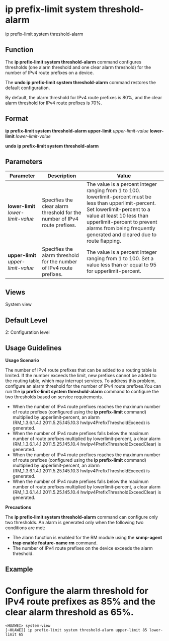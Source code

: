 ip prefix-limit system threshold-alarm
======================================

ip prefix-limit system threshold-alarm

Function
--------



The **ip prefix-limit system threshold-alarm** command configures thresholds (one alarm threshold and one clear alarm threshold) for the number of IPv4 route prefixes on a device.

The **undo ip prefix-limit system threshold-alarm** command restores the default configuration.



By default, the alarm threshold for IPv4 route prefixes is 80%, and the clear alarm threshold for IPv4 route prefixes is 70%.


Format
------

**ip prefix-limit system threshold-alarm upper-limit** *upper-limit-value* **lower-limit** *lower-limit-value*

**undo ip prefix-limit system threshold-alarm**


Parameters
----------

| Parameter | Description | Value |
| --- | --- | --- |
| **lower-limit** *lower-limit-value* | Specifies the clear alarm threshold for the number of IPv4 route prefixes. | The value is a percent integer ranging from 1 to 100.  lowerlimit-percent must be less than upperlimit-percent. Set lowerlimit-percent to a value at least 10 less than upperlimit-percent to prevent alarms from being frequently generated and cleared due to route flapping. |
| **upper-limit** *upper-limit-value* | Specifies the alarm threshold for the number of IPv4 route prefixes. | The value is a percent integer ranging from 1 to 100.  Set a value less than or equal to 95 for upperlimit-percent. |



Views
-----

System view


Default Level
-------------

2: Configuration level


Usage Guidelines
----------------

**Usage Scenario**

The number of IPv4 route prefixes that can be added to a routing table is limited. If the number exceeds the limit, new prefixes cannot be added to the routing table, which may interrupt services. To address this problem, configure an alarm threshold for the number of IPv4 route prefixes.You can run the **ip prefix-limit system threshold-alarm** command to configure the two thresholds based on service requirements.

* When the number of IPv4 route prefixes reaches the maximum number of route prefixes (configured using the **ip prefix-limit** command) multiplied by upperlimit-percent, an alarm (RM\_1.3.6.1.4.1.2011.5.25.145.10.3 hwIpv4PrefixThresholdExceed) is generated.
* When the number of IPv4 route prefixes falls below the maximum number of route prefixes multiplied by lowerlimit-percent, a clear alarm (RM\_1.3.6.1.4.1.2011.5.25.145.10.4 hwIpv4PrefixThresholdExceedClear) is generated.
* When the number of IPv4 route prefixes reaches the maximum number of route prefixes (configured using the **ip prefix-limit** command) multiplied by upperlimit-percent, an alarm (RM\_1.3.6.1.4.1.2011.5.25.145.10.3 hwIpv4PrefixThresholdExceed) is generated.
* When the number of IPv4 route prefixes falls below the maximum number of route prefixes multiplied by lowerlimit-percent, a clear alarm (RM\_1.3.6.1.4.1.2011.5.25.145.10.4 hwIpv4PrefixThresholdExceedClear) is generated.

**Precautions**

The **ip prefix-limit system threshold-alarm** command can configure only two thresholds. An alarm is generated only when the following two conditions are met:

* The alarm function is enabled for the RM module using the **snmp-agent trap enable feature-name rm** command.
* The number of IPv4 route prefixes on the device exceeds the alarm threshold.


Example
-------

# Configure the alarm threshold for IPv4 route prefixes as 85% and the clear alarm threshold as 65%.
```
<HUAWEI> system-view
[~HUAWEI] ip prefix-limit system threshold-alarm upper-limit 85 lower-limit 65

```